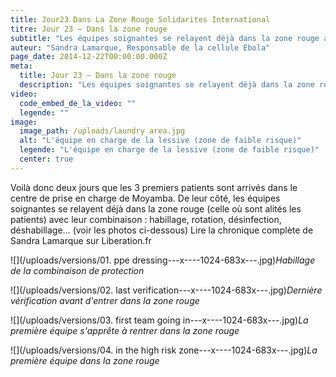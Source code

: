 ```yaml
---
title: Jour23 Dans La Zone Rouge Solidarites International
titre: Jour 23 – Dans la zone rouge
subtitle: "Les équipes soignantes se relayent déjà dans la zone rouge avec leur combinaison : habillage, rotation, désinfection, déshabillage…"
auteur: "Sandra Lamarque, Responsable de la cellule Ebola"
page_date: 2014-12-22T00:00:00.000Z
meta:
  title: Jour 23 – Dans la zone rouge
  description: "Les équipes soignantes se relayent déjà dans la zone rouge avec leur combinaison : habillage, rotation, désinfection, déshabillage…"
video:
  code_embed_de_la_video: ""
  legende: ""
image:
  image_path: /uploads/laundry area.jpg
  alt: "L'équipe en charge de la lessive (zone de faible risque)"
  legende: "L'équipe en charge de la lessive (zone de faible risque)"
  center: true
---
```

Voil&agrave; donc deux jours que les 3 premiers patients sont arriv&eacute;s dans le centre de prise en charge de Moyamba. De leur c&ocirc;t&eacute;, les &eacute;quipes soignantes se relayent d&eacute;j&agrave; dans la zone rouge (celle o&ugrave; sont alit&eacute;s les patients) avec leur combinaison : habillage, rotation, d&eacute;sinfection, d&eacute;shabillage… (voir les photos ci-dessous) Lire la chronique compl&egrave;te de Sandra Lamarque sur Liberation.fr

![](/uploads/versions/01. ppe dressing---x----1024-683x---.jpg)*Habillage de la combinaison de protection*

![](/uploads/versions/02. last verification---x----1024-683x---.jpg)*Derni&egrave;re v&eacute;rification avant d'entrer dans la zone rouge*

![](/uploads/versions/03. first team going in---x----1024-683x---.jpg)*La premi&egrave;re &eacute;quipe s'appr&ecirc;te &agrave; rentrer dans la zone rouge*

![](/uploads/versions/04. in the high risk zone---x----1024-683x---.jpg)*La premi&egrave;re &eacute;quipe dans la zone rouge*
